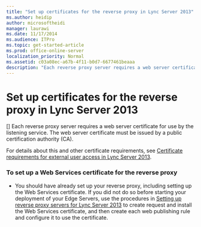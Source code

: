 ```yaml
---
title: "Set up certificates for the reverse proxy in Lync Server 2013"
ms.author: heidip
author: microsoftheidi
manager: laurawi
ms.date: 11/17/2014
ms.audience: ITPro
ms.topic: get-started-article
ms.prod: office-online-server
localization_priority: Normal
ms.assetid: c03a08ec-a67b-4f11-b0d7-6677461beaaa
description: "Each reverse proxy server requires a web server certificate for use by the listening service. The web server certificate must be issued by a public certification authority (CA)."
---
```


# Set up certificates for the reverse proxy in Lync Server 2013
[]
Each reverse proxy server requires a web server certificate for use by the listening service. The web server certificate must be issued by a public certification authority (CA). 
  
For details about this and other certificate requirements, see [Certificate requirements for external user access in Lync Server 2013](certificate-requirements-for-external-user-access.md).
  
### To set up a Web Services certificate for the reverse proxy

- You should have already set up your reverse proxy, including setting up the Web Services certificate. If you did not do so before starting your deployment of your Edge Servers, use the procedures in [Setting up reverse proxy servers for Lync Server 2013](setting-up-reverse-proxy-servers.md) to create request and install the Web Services certificate, and then create each web publishing rule and configure it to use the certificate. 
    

